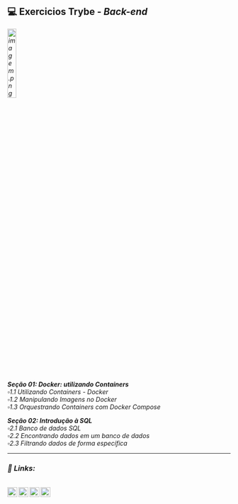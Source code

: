 ## 💻️ Exercicios Trybe - <i>Back-end<i>

<img src="https://media2.giphy.com/media/e6w3i2arfjIoI8hWy0/giphy.gif?cid=ecf05e47zwr41l2zle2hgii85qd0ott15xy1ue058qpqlopt&rid=giphy.gif&ct=g" alt="imagem.png" style="width: 20%;"> <br>

**Seção 01: Docker: utilizando Containers**<br>
 ▫️1.1 Utilizando Containers - Docker<br>
 ▫️1.2 Manipulando Imagens no Docker<br>
 ▫️1.3 Orquestrando Containers com Docker Compose<br>
 
 
 **Seção 02: Introdução à SQL**<br>
 ▫️2.1 Banco de dados SQL<br>
 ▫️2.2 Encontrando dados em um banco de dados<br>
 ▫️2.3 Filtrando dados de forma específica<br>
 
 
 ----

### 🔗️ Links:
<br>

<a target="_blank" href="https://www.linkedin.com/in/caroline-nunes-769307240/">
  <img align="left" alt="LinkdeIN" width="22px" src="https://cdn.jsdelivr.net/npm/simple-icons@v3/icons/linkedin.svg" />
</a>
<a target="_blank" href="https://www.instagram.com/caarolhn/">
  <img align="left" alt="Instagram" width="22px" src="https://cdn.jsdelivr.net/npm/simple-icons@v3/icons/instagram.svg" />
</a>
<a target="_blank" href="mailto:nunescaroline905@gmail.com">
  <img align="left" alt="Gmail" width="22px" src="https://cdn.jsdelivr.net/npm/simple-icons@v3/icons/gmail.svg" />
</a>
 
 <a target="_blank" href="https://api.whatsapp.com/send?phone=5548988037114&text=Hello%20World...%20Seja%20bem-vindo(a)!!">
  <img align="left" alt="whatsapp" width="22px" src="https://cdn.jsdelivr.net/npm/simple-icons@v3/icons/whatsapp.svg" />
</a>


<br>
